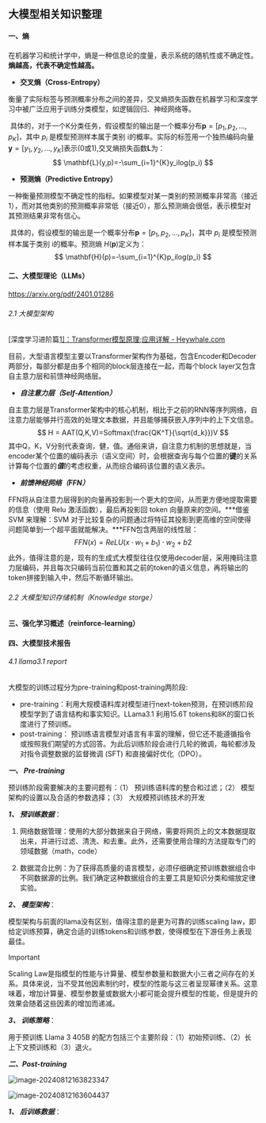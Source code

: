## 大模型相关知识整理

#### 一、熵

在机器学习和统计学中，熵是一种信息论的度量，表示系统的随机性或不确定性。**熵越高，代表不确定性越高。**

* **交叉熵（Cross-Entropy）**

​	衡量了实际标签与预测概率分布之间的差异，交叉熵损失函数在机器学习和深度学习中被广泛应用于训练分类模型，如逻辑回归、神经网络等。

​	具体的，对于一个K分类任务，假设模型的输出是一个概率分布$\mathbf{p} = [p_1, p_2, \ldots, p_K]$，其中 $p_i$ 是模型预测样本属于类别 i的概率。实际的标签用一个独热编码向量 $\mathbf{y} = [y_1, y_2, \ldots, y_K]$表示(0或1),交叉熵损失函数$\mathbf{L}$为：
$$
\mathbf{L}(y,p)=-\sum_{i=1}^{K}y_ilog(p_i)
$$

* **预测熵（Predictive Entropy）**

​	一种衡量预测模型不确定性的指标。如果模型对某一类别的预测概率非常高（接近1），而对其他类别的预测概率非常低（接近0），那么预测熵会很低，表示模型对其预测结果非常有信心。

​	具体的，假设模型的输出是一个概率分布$\mathbf{p} = [p_1, p_2, \ldots, p_K]$，其中 $p_i$ 是模型预测样本属于类别 i的概率。预测熵 $H(\mathbf{p})$定义为：
$$
\mathbf{H}(p)=-\sum_{i=1}^{K}p_ilog(p_i)
$$

#### 二、大模型理论（LLMs）

https://arxiv.org/pdf/2401.01286

###### 2.1 大模型架构

[深度学习进阶篇[1\]：Transformer模型原理;应用详解 - Heywhale.com](https://www.heywhale.com/mw/project/646d809b8fe9066e5c0d9eee)

目前，大型语言模型主要以Transformer架构作为基础，包含Encoder和Decoder两部分，每部分都是由多个相同的block层连接在一起，而每个block layer又包含自主意力层和前馈神经网络层。

* ***自注意力层（Self-Attention）***  

​	自主意力层是Transformer架构中的核心机制，相比于之前的RNN等序列网络，自注意力层能够并行高效的处理文本数据，并且能够捕获嵌入序列中的上下文信息。
$$
H = AAT(Q,K,V)=Softmax(\frac{QK^T}{\sqrt{d_k}})V
$$
其中Q，K，V分别代表查询，健，值。通俗来讲，自注意力机制的思想就是，当encoder某个位置的编码表示（语义空间）时，会根据查询与每个位置的**键**的关系计算每个位置的***值***的考虑权重，从而综合编码该位置的语义表示。

* ***前馈神经网络（FFN）***

​	FFN将从自注意力层得到的向量再投影到一个更大的空间，从而更方便地提取需要的信息（使用 Relu 激活函数），最后再投影回 token 向量原来的空间。***借鉴 SVM 来理解：SVM 对于比较复杂的问题通过将特征其投影到更高维的空间使得问题简单到一个超平面就能解决。***FFN包含两层的线性层：
$$
FFN(x)=ReLU(x\cdot w_1+b_1)\cdot w_2+b2
$$
此外，值得注意的是，现有的生成式大模型往往仅使用decoder层，采用掩码注意力层编码，并且每次只编码当前位置和其之前的token的语义信息，再将输出的token拼接到输入中，然后不断循环输出。

###### 2.2 大模型知识存储机制（Knowledge storge）

#### 三、强化学习概述（reinforce-learning）

#### 四、大模型技术报告

###### 4.1 llama3.1 report

大模型的训练过程分为pre-training和post-training两阶段:

* pre-training：利用大规模语料库对模型进行next-token预测，在预训练阶段模型学到了语言结构和事实知识。LLama3.1 利用15.6T tokens和8K的窗口长度进行了预训练。
* post-training： 预训练语言模型对语言有丰富的理解，但它还不能遵循指令或按照我们期望的方式回答。为此后训练阶段会进行几轮的微调，每轮都涉及对指令调整数据的监督微调 (SFT) 和直接偏好优化（DPO）。

***一、 Pre-training***

预训练阶段需要解决的主要问题有：（1） 预训练语料库的整合和过滤；（2） 模型架构的设置以及合适的参数选择；（3） 大规模预训练技术的开发

***1、 预训练数据***：

1. 网络数据管理：使用的大部分数据来自于网络，需要将网页上的文本数据提取出来，并进行过滤、清洗、和去重。此外，还需要使用合理的方法提取专门的领域数据（math，code）

2. 数据混合比例：为了获得高质量的语言模型，必须仔细确定预训练数据组合中不同数据源的比例。我们确定这种数据组合的主要工具是知识分类和缩放定律实验。

***2、 模型架构***：

模型架构与前面的llama没有区别，值得注意的是更为可靠的训练scaling law，即给定训练预算，确定合适的训练tokens和训练参数，使得模型在下游任务上表现最佳。

> [!IMPORTANT]
>
> Scaling Law是指模型的性能与计算量、模型参数量和数据大小三者之间存在的关系。具体来说，当不受其他因素制约时，模型的性能与这三者呈现幂律关系。这意味着，增加计算量、模型参数量或数据大小都可能会提升模型的性能，但是提升的效果会随着这些因素的增加而递减。

***3、 训练策略***：

用于预训练 Llama 3 405B 的配方包括三个主要阶段：（1）初始预训练、（2）长上下文预训练和（3）退火。



***二、Post-training***

![image-20240812163823347](C:\Users\dell\AppData\Roaming\Typora\typora-user-images\image-20240812163823347.png)

![image-20240812163604437](C:\Users\dell\AppData\Roaming\Typora\typora-user-images\image-20240812163604437.png)

***1、 后训练数据***：


